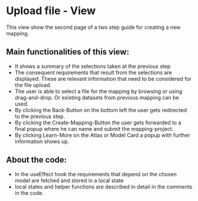 # Upload file - View

This view show the second page of a two step guide for creating a new mapping.


## Main functionalities of this view:

* It shows a summary of the selections taken at the previous step
* The consequent requirements that result from the selections are displayed. These are relevant information that need to be considered for the file upload.
* The user is able to select a file for the mapping by browsing or using drag-and-drop. Or existing datasets from previous mapping can be used.
* By clicking the Back-Button on the bottom left the user gets redirected to the previous step.
* By clicking the Create-Mapping-Button the user gets forwarded to a final popup where he can name and submit the mapping-project.
* By clicking Learn-More on the Atlas or Model Card a popup with further information shows up.


## About the code:

* In the useEffect hook the requirements that depend on the chosen model are fetched and stored in a local state
* local states and helper functions are described in detail in the comments in the code.